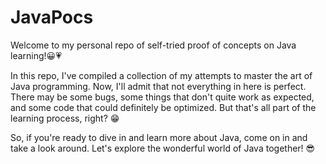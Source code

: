 # JavaPocs

Welcome to my personal repo of self-tried proof of concepts on Java learning!😀💗 

In this repo, I've compiled a collection of my attempts to master the art of Java programming.
Now, I'll admit that not everything in here is perfect. There may be some bugs, some things that don't quite work as expected, and some code that could definitely be optimized. But that's all part of the learning process, right? 😁

So, if you're ready to dive in and learn more about Java, come on in and take a look around. Let's explore the wonderful world of Java together! 😎

